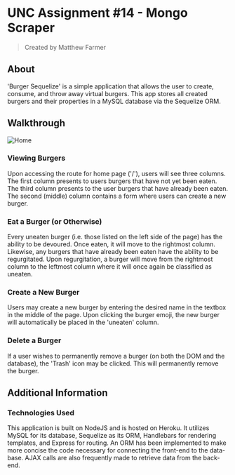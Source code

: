 # **UNC Assignment #14 - Mongo Scraper**
> Created by Matthew Farmer

## About
'Burger Sequelize' is a simple application that allows the user to create, consume, and throw away virtual burgers. This app stores all created burgers and their properties in a MySQL database via the Sequelize ORM.

## Walkthrough

![ Home](/demoMedia/home.png)

### Viewing Burgers

Upon accessing the route for home page ('/'), users will see three columns. The first column presents to users burgers that have not yet been eaten. The third column presents to the user burgers that have already been eaten. The second (middle) column contains a form where users can create a new burger.

### Eat a Burger (or Otherwise)

Every uneaten burger (i.e. those listed on the left side of the page) has the ability to be devoured. Once eaten, it will move to the rightmost column. Likewise, any burgers that have already been eaten have the ability to be regurgitated. Upon regurgitation, a burger will move from the rightmost column to the leftmost column where it will once again be classified as uneaten.

### Create a New Burger

Users may create a new burger by entering the desired name in the textbox in the middle of the page. Upon clicking the burger emoji, the new burger will automatically be placed in the 'uneaten' column.

### Delete a Burger

If a user wishes to permanently remove a burger (on both the DOM and the database), the 'Trash' icon may be clicked. This will permanently remove the burger.

## Additional Information

### Technologies Used

This application is built on NodeJS and is hosted on Heroku. It utilizes MySQL for its database, Sequelize as its ORM, Handlebars for rendering templates, and Express for routing. An ORM has been implemented to make more concise the code necessary for connecting the front-end to the data-base. AJAX calls are also frequently made to retrieve data from the back-end.
